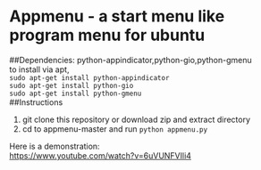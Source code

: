 # Appmenu - a start menu like program menu for ubuntu

##Dependencies:
python-appindicator,python-gio,python-gmenu       
to install via apt,       
```sudo apt-get install python-appindicator```         
```sudo apt-get install python-gio```        
```sudo apt-get install python-gmenu```         
##Instructions
1. git clone this repository or download zip and extract directory
2. cd to appmenu-master and run ```python appmenu.py```

Here is a demonstration:     
https://www.youtube.com/watch?v=6uVUNFVIli4